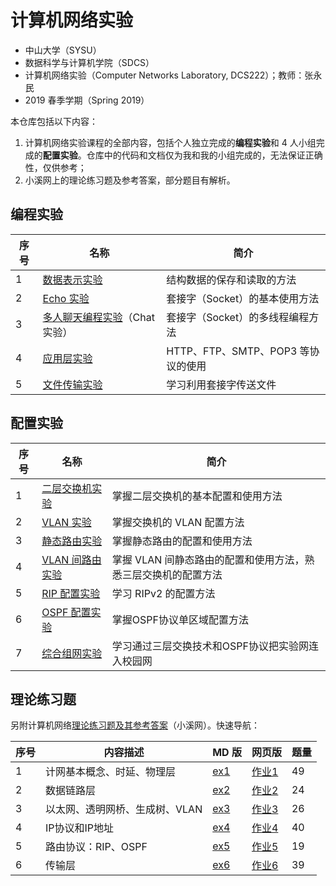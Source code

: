 # 计算机网络实验

*   中山大学（SYSU）
*   数据科学与计算机学院（SDCS）
*   计算机网络实验（Computer Networks Laboratory, DCS222）；教师：张永民
*   2019 春季学期（Spring 2019）



本仓库包括以下内容：

1.  计算机网络实验课程的全部内容，包括个人独立完成的**编程实验**和 4 人小组完成的**配置实验**。仓库中的代码和文档仅为我和我的小组完成的，无法保证正确性，仅供参考；
2.  小溪网上的理论练习题及参考答案，部分题目有解析。



## 编程实验

| 序号 | 名称                                                         | 简介                               |
| ---- | ------------------------------------------------------------ | ---------------------------------- |
| 1    | [数据表示实验](Programming_编程实验/Prog1_数据表示实验)      | 结构数据的保存和读取的方法         |
| 2    | [Echo 实验](Programming_编程实验/Prog2_Echo实验)             | 套接字（Socket）的基本使用方法     |
| 3    | [多人聊天编程实验](Programming_编程实验/Prog3_Chat实验)（Chat 实验） | 套接字（Socket）的多线程编程方法   |
| 4    | [应用层实验](Programming_编程实验/Prog4_应用层实验)          | HTTP、FTP、SMTP、POP3 等协议的使用 |
| 5    | [文件传输实验](Programming_编程实验/Prog5_文件传输实验)      | 学习利用套接字传送文件             |



## 配置实验

| 序号 | 名称                                                         | 简介                                                         |
| ---- | ------------------------------------------------------------ | ------------------------------------------------------------ |
| 1    | [二层交换机实验](Configuring_配置实验/Conf1_二层交换机实验)  | 掌握二层交换机的基本配置和使用方法                           |
| 2    | [VLAN 实验](Configuring_配置实验/Conf2_VLAN实验)             | 掌握交换机的 VLAN 配置方法                                   |
| 3    | [静态路由实验](Configuring_配置实验/Conf3_静态路由实验)      | 掌握静态路由的配置和使用方法                                 |
| 4    | [VLAN 间路由实验](Configuring_配置实验/Conf4_VLAN间路由实验) | 掌握 VLAN 间静态路由的配置和使用方法，熟悉三层交换机的配置方法 |
| 5    | [RIP 配置实验](Configuring_配置实验/Conf5_RIP配置实验)       | 学习 RIPv2 的配置方法                                        |
| 6    | [OSPF 配置实验](Configuring_配置实验/Conf6_OSPF配置实验)     | 掌握OSPF协议单区域配置方法                                   |
| 7    | [综合组网实验](Configuring_配置实验/Conf7_综合组网实验)      | 学习通过三层交换技术和OSPF协议把实验网连入校园网             |



## 理论练习题

另附计算机网络[理论练习题及其参考答案](计网理论练习题)（小溪网）。快速导航：

| 序号             | 内容描述                       | MD 版                  | 网页版                    | 题量 |
| ---------------- | ------------------------------ | ---- | ---- | ---- |
| 1 | 计网基本概念、时延、物理层     | [ex1](计网理论练习题/ex1.md) | [作业1](https://jed-z.github.io/computer-networking-lab/计网理论练习题/网页版/作业1.html) | 49   |
| 2 | 数据链路层                     | [ex2](计网理论练习题/ex2.md) | [作业2](https://jed-z.github.io/computer-networking-lab/计网理论练习题/网页版/作业2.html) | 24   |
| 3 | 以太网、透明网桥、生成树、VLAN | [ex3](计网理论练习题/ex3.md) | [作业3](https://jed-z.github.io/computer-networking-lab/计网理论练习题/网页版/作业3.html) | 26   |
| 4 | IP协议和IP地址 | [ex4](计网理论练习题/ex4.md) | [作业4](https://jed-z.github.io/computer-networking-lab/计网理论练习题/网页版/作业4.html) | 40 |
| 5 | 路由协议：RIP、OSPF | [ex5](计网理论练习题/ex5.md) | [作业5](https://jed-z.github.io/computer-networking-lab/计网理论练习题/网页版/作业5.html) | 19 |
| 6 | 传输层 | [ex6](计网理论练习题/ex6.md) | [作业6](https://jed-z.github.io/computer-networking-lab/计网理论练习题/网页版/作业6.html) | 39 |

